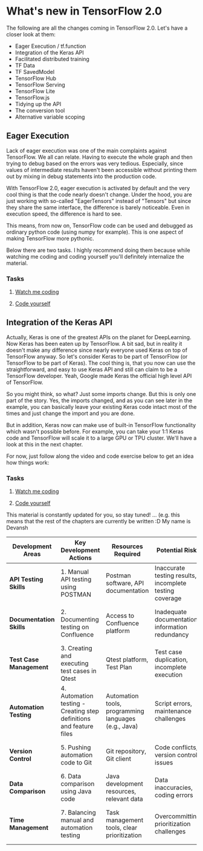 # What's new in TensorFlow 2.0

The following are all the changes coming in TensorFlow 2.0. Let's have a closer look at them:

* Eager Execution / tf.function
* Integration of the Keras API
* Facilitated distributed training
* TF Data
* TF SavedModel
* TensorFlow Hub
* TensorFlow Serving
* TensorFlow Lite
* TensorFlow.js
* Tidying up the API
* The conversion tool
* Alternative variable scoping
  

## Eager Execution


Lack of eager execution was one of the main complaints against TensorFlow. We all can relate. Having to execute the whole graph and then trying to debug based on the errors was very tedious. Especially, since values of intermediate results haven't been accessible without printing them out by mixing in debug statements into the production code.

With TensorFlow 2.0, eager execution is activated by default and the very cool thing is that the code nearly doesn't change. Under the hood, you are just working with so-called "EagerTensors" instead of "Tensors" but since they share the same interface, the difference is barely noticeable. Even in execution speed, the difference is hard to see. 

This means, from now on, TensorFlow code can be used and debugged as ordinary python code (using numpy for example). This is one aspect of making TensorFlow more pythonic.

Below there are two tasks. I highly recommend doing them because while watching me coding and coding yourself you'll definitely internalize the material.

### Tasks

1. [Watch me coding](https://www.youtube.com/watch?v=J3_b4461qxU)


2. [Code yourself](https://github.com/romeokienzler/TensorFlow/blob/master/notebooks/tf2.eagerexec.ipynb) 

## Integration of the Keras API

Actually, Keras is one of the greatest APIs on the planet for DeepLearning. Now Keras has been eaten up by TensorFlow. A bit sad, but in reality it doesn't make any difference since nearly everyone used Keras on top of TensorFlow anyway. So let's consider Keras to be part of TensorFlow (or TensorFlow to be part of Keras). The cool thing is, that you now can use the straightforward, and easy to use Keras API and still can claim to be a TensorFlow developer. Yeah, Google made Keras the official high level API of TensorFlow.

So you might think, so what? Just some imports change. But this is only one part of the story. Yes, the imports changed, and as you can see later in the example, you can basically leave your existing Keras code intact most of the times and just change the import and you are done.

But in addition, Keras now can make use of built-in TensorFlow functionality which wasn't possible before. For example, you can take your 1:1 Keras code and TensorFlow will scale it to a large GPU or TPU cluster. We'll have a look at this in the next chapter.

For now, just follow along the video and code exercise below to get an idea how things work:

### Tasks

1. [Watch me coding](https://www.youtube.com/watch?v=D4mJZQdgV0Y)


2. [Code yourself](https://github.com/romeokienzler/TensorFlow/blob/master/notebooks/tf2.keras.ipynb) 





This material is constantly updated for you, so stay tuned! ... (e.g. this means that the rest of the chapters are currently be written :D
My name is Devansh


| **Development Areas**       | **Key Development Actions**                                    | **Resources Required**                                      | **Potential Risks**                                       | **Desired Outcome**                                     | **Next Steps/ Timeline**     |
|-----------------------------|---------------------------------------------------------------|-------------------------------------------------------------|---------------------------------------------------------|---------------------------------------------------------|-----------------------------|
| **API Testing Skills**      | 1. Manual API testing using POSTMAN                           | Postman software, API documentation                           | Inaccurate testing results, incomplete testing coverage    | Proficiency in manual API testing                        | Ongoing improvement       |
| **Documentation Skills**    | 2. Documenting testing on Confluence                           | Access to Confluence platform                                | Inadequate documentation, information redundancy           | Well-structured, comprehensive test documentation          | Regular documentation     |
| **Test Case Management**    | 3. Creating and executing test cases in Qtest                 | Qtest platform, Test Plan                                    | Test case duplication, incomplete execution                | Effective test case management and execution              | Continuous refinement     |
| **Automation Testing**      | 4. Automation testing - Creating step definitions and feature files | Automation tools, programming languages (e.g., Java)    | Script errors, maintenance challenges                       | Efficient automation scripts and test coverage            | Ongoing automation work    |
| **Version Control**        | 5. Pushing automation code to Git                               | Git repository, Git client                                  | Code conflicts, version control issues                     | Effective code management and collaboration               | Regular Git integration   |
| **Data Comparison**        | 6. Data comparison using Java code                            | Java development resources, relevant data                   | Data inaccuracies, coding errors                           | Accurate data comparisons and validation                   | Continuous data analysis  |
| **Time Management**        | 7. Balancing manual and automation testing                    | Task management tools, clear prioritization                  | Overcommitting, prioritization challenges                  | Efficient distribution of manual and automated testing    | Ongoing time management    |
